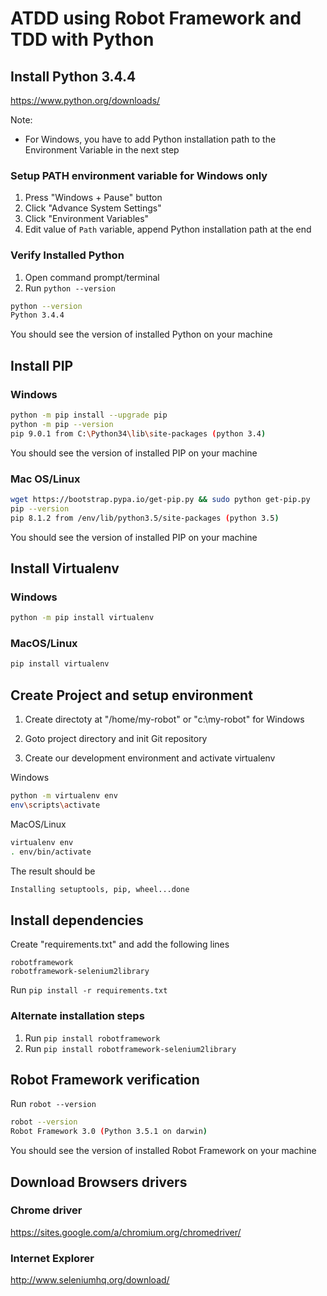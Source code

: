 # ATDD using Robot Framework and TDD with Python

## Install Python 3.4.4
https://www.python.org/downloads/

Note:

- For Windows, you have to add Python installation path to the Environment Variable in the next step

### Setup PATH environment variable for Windows only
1. Press "Windows + Pause" button
2. Click "Advance System Settings"
3. Click "Environment Variables"
4. Edit value of `Path` variable, append Python installation path at the end

### Verify Installed Python
1. Open command prompt/terminal
2. Run `python --version`
```bash
python --version
Python 3.4.4
```
You should see the version of installed Python on your machine

## Install PIP

### Windows
```bash
python -m pip install --upgrade pip
python -m pip --version
pip 9.0.1 from C:\Python34\lib\site-packages (python 3.4)
```
You should see the version of installed PIP on your machine

### Mac OS/Linux
```bash
wget https://bootstrap.pypa.io/get-pip.py && sudo python get-pip.py
pip --version
pip 8.1.2 from /env/lib/python3.5/site-packages (python 3.5)
```
You should see the version of installed PIP on your machine


## Install Virtualenv

### Windows
```bash
python -m pip install virtualenv
```

### MacOS/Linux
```bash
pip install virtualenv
```

## Create Project and setup environment

1. Create directoty at "/home/my-robot" or "c:\my-robot" for Windows

2. Goto project directory and init Git repository

3. Create our development environment and activate virtualenv

Windows
```bash
python -m virtualenv env
env\scripts\activate
```

MacOS/Linux
```bash
virtualenv env
. env/bin/activate
```

The result should be
```bash
Installing setuptools, pip, wheel...done
```

## Install dependencies

Create "requirements.txt" and add the following lines

```text
robotframework
robotframework-selenium2library
```
Run `pip install -r requirements.txt`

### Alternate installation steps
1. Run `pip install robotframework`
2. Run `pip install robotframework-selenium2library`

## Robot Framework verification
Run `robot --version`
```bash
robot --version
Robot Framework 3.0 (Python 3.5.1 on darwin)
```
You should see the version of installed Robot Framework on your machine

## Download Browsers drivers
### Chrome driver
https://sites.google.com/a/chromium.org/chromedriver/
### Internet Explorer
http://www.seleniumhq.org/download/

